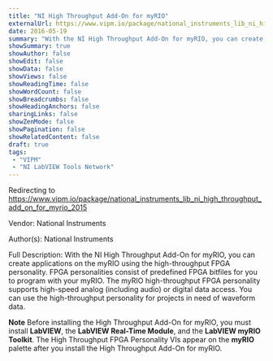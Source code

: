 ```yaml
---
title: "NI High Throughput Add-On for myRIO"
externalUrl: https://www.vipm.io/package/national_instruments_lib_ni_high_throughput_add_on_for_myrio_2015
date: 2016-05-19
summary: "With the NI High Throughput Add-On for myRIO, you can create applications on the myRIO using the high-throughput FPGA personality."
showSummary: true
showAuthor: false
showEdit: false
showData: false
showViews: false
showReadingTime: false
showWordCount: false
showBreadcrumbs: false
showHeadingAnchors: false
sharingLinks: false
showZenMode: false
showPagination: false
showRelatedContent: false
draft: true
tags:
 - "VIPM"
 - "NI LabVIEW Tools Network"
---
```


Redirecting to https://www.vipm.io/package/national_instruments_lib_ni_high_throughput_add_on_for_myrio_2015

Vendor: National Instruments

Author(s): National Instruments
 
Full Description:
With the NI High Throughput Add-On for myRIO, you can create applications on the myRIO using the high-throughput FPGA personality. FPGA personalities consist of predefined FPGA bitfiles for you to program with your myRIO. The myRIO high-throughput FPGA personality supports high-speed analog (including audio) or digital data access. You can use the high-throughput personality for projects in need of waveform data.

**Note** Before installing the High Throughput Add-On for myRIO, you must install **LabVIEW**, the **LabVIEW Real-Time Module**, and the **LabVIEW myRIO Toolkit**. The High Throughput FPGA Personality VIs appear on the **myRIO** palette after you install the High Throughput Add-On for myRIO.